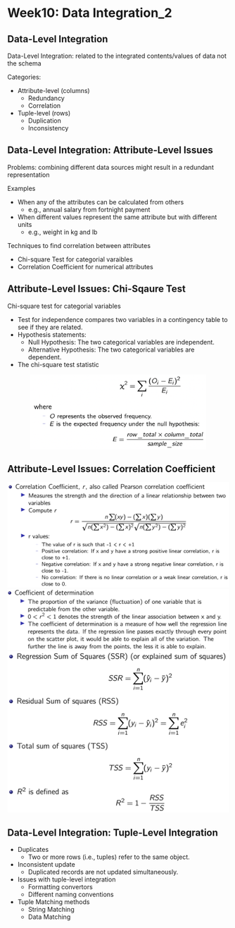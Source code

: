 # Week10: Data Integration_2

## Data-Level Integration

Data-Level Integration: related to the integrated contents/values of data not the schema

Categories:

- Attribute-level (columns)
  - Redundancy
  - Correlation
- Tuple-level (rows)
  - Duplication
  - Inconsistency

## Data-Level Integration: Attribute-Level Issues

Problems: combining different data sources might result in a redundant representation

Examples

- When any of the attributes can be calculated from others
  - e.g., annual salary from fortnight payment
- When different values represent the same attribute but with different units
  - e.g., weight in kg and lb

Techniques to find correlation between attributes

- Chi-square Test for categorial varaibles
- Correlation Coefficient for numerical attributes

## Attribute-Level Issues: Chi-Sqaure Test

Chi-square test for categorial variables

- Test for independence compares two variables in a contingency table to see if they are related.
- Hypothesis statements:
  - Null Hypothesis: The two categorical variables are independent.
  - Alternative Hypothesis: The two categorical variables are dependent.
- The chi-square test statistic

<div align=center><img src="./Images/w10_1.png" width = "400"/></div>

## Attribute-Level Issues: Correlation Coefficient

<div align=center><img src="./Images/w10_2.png" width = "600"/></div>

<div align=center><img src="./Images/w10_3.png" width = "600"/></div>

<div align=center><img src="./Images/w10_4.png" width = "550"/></div>

## Data-Level Integration: Tuple-Level Integration

- Duplicates
  - Two or more rows (i.e., tuples) refer to the same object.
- Inconsistent update
  - Duplicated records are not updated simultaneously.
- Issues with tuple-level integration
  - Formatting convertors
  - Different naming conventions
- Tuple Matching methods
  - String Matching
  - Data Matching